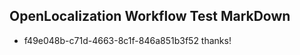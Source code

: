 ## OpenLocalization Workflow Test MarkDown
* f49e048b-c71d-4663-8c1f-846a851b3f52 thanks!

<!--HONumber=Jul16_HO5-->


